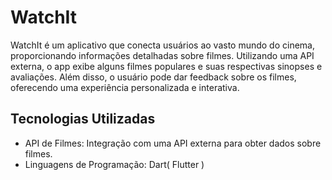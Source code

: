 # WatchIt

WatchIt é um aplicativo que conecta usuários ao vasto mundo do cinema, proporcionando informações detalhadas sobre filmes. Utilizando uma API externa, o app exibe alguns filmes populares e suas respectivas sinopses e avaliações. Além disso, o usuário pode dar feedback sobre os filmes, oferecendo uma experiência personalizada e interativa.

## Tecnologias Utilizadas

* API de Filmes: Integração com uma API externa para obter dados sobre filmes.
* Linguagens de Programação: Dart( Flutter )
